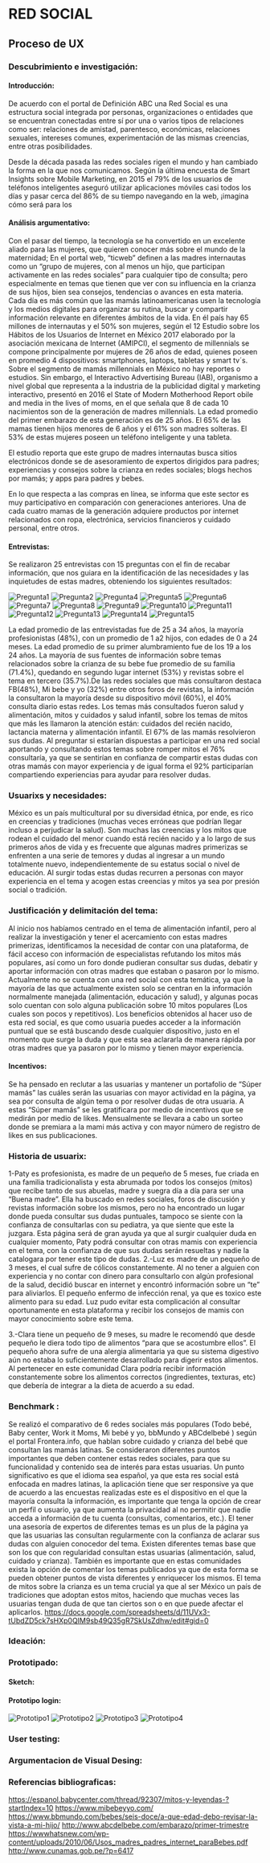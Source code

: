 # **RED SOCIAL** 

## **Proceso de UX**

### **Descubrimiento e investigación:**

#### **Introducción:**

De acuerdo con el portal de Definición ABC una Red Social es una estructura social integrada por personas, organizaciones o entidades que se encuentran conectadas entre sí por una o varios tipos de relaciones como ser: relaciones de amistad, parentesco, económicas, relaciones sexuales, intereses comunes, experimentación de las mismas creencias, entre otras posibilidades.

Desde la década pasada las redes sociales rigen el mundo y han cambiado la forma en la que nos comunicamos. Según la última encuesta de Smart Insights sobre Mobile Marketing, en 2015 el 79% de los usuarios de teléfonos inteligentes aseguró utilizar aplicaciones móviles casi todos los días y pasar cerca del 86% de su tiempo navegando en la web, ¡imagina cómo será para los 

#### **Análisis argumentativo:**

Con el pasar del tiempo, la tecnología se ha convertido en un excelente aliado para las mujeres, que quieren conocer más sobre el mundo de la maternidad; En el portal web, “ticweb” definen a las madres internautas como un “grupo de mujeres, con al menos un hijo, que participan activamente en las redes sociales” para cualquier tipo de consulta; pero especialmente en temas que tienen que ver con su influencia en la crianza de sus hijos, bien sea consejos, tendencias o avances en esta materia.
Cada día es más común que las mamás latinoamericanas usen la tecnología y los medios digitales para organizar su rutina, buscar y compartir información relevante en diferentes ámbitos de la vida. En él país hay 65 millones de internautas y el 50% son mujeres, según el 12 Estudio sobre los Hábitos de los Usuarios de Internet en México 2017 elaborado por la asociación mexicana de Internet (AMIPCI), el segmento de millennials se compone principalmente por mujeres de 26 años de edad, quienes poseen en promedio 4 dispositivos: smartphones, laptops, tabletas y smart tv´s.
Sobre el segmento de mamás millennials en México no hay reportes o estudios. Sin embargo, el Interactivo Advertising Bureau (IAB), organismo a nivel global que representa a la industria de la publicidad digital y marketing interactivo, presentó en 2016 el State of Modern Motherhood Report obile and media in the lives of moms, en el que señala que 8 de cada 10 nacimientos son de la generación de madres millennials. La edad promedio del primer embarazo de esta generación es de 25 años. El 65% de las mamas tienen hijos menores de 6 años y el 61% son madres solteras. El 53% de estas mujeres poseen un teléfono inteligente y una tableta.

El estudio reporta que este grupo de madres internautas busca sitios electrónicos donde se de asesoramiento de expertos dirigidos para padres; experiencias y consejos sobre la crianza en redes sociales; blogs hechos por mamás; y apps para padres y bebes.

En lo que respecta a las compras en línea, se informa que este sector es muy participativo en comparación con generaciones anteriores. Una de cada cuatro mamas de la generación adquiere productos por internet relacionados con ropa, electrónica, servicios financieros y cuidado personal, entre otros. 

#### **Entrevistas:**

Se realizaron 25 entrevistas con 15 preguntas con  el fin de recabar información, que nos guiara en la identificación  de las necesidades  y las inquietudes de estas madres, obteniendo los siguientes resultados:

![Pregunta1](../images/EncuestaP1.png)
![Pregunta2](../images/EncuestaP2.png)
![Pregunta4](../images/EncuestaP4.png)
![Pregunta5](../images/EncuestaP5.png)
![Pregunta6](../images/EncuestaP6.png)
![Pregunta7](../images/EncuestaP7.png)
![Pregunta8](../images/EncuestaP8.png)
![Pregunta9](../images/EncuestaP9.png)
![Pregunta10](../images/EncuestaP10.png)
![Pregunta11](../images/EncuestaP11.png)
![Pregunta12](../images/EncuestaP12.png)
![Pregunta13](../images/EncuestaP13.png)
![Pregunta14](../images/EncuestaP14.png)
![Pregunta15](../images/EncuestaP15.png)

La edad promedio de las entrevistadas fue de 25 a 34 años, la mayoría profesionistas (48%), con un promedio de 1 a2 hijos, con edades de 0 a 24 meses. La edad promedio de su primer alumbramiento fue de los 19 a los 24 años. La mayoría de sus fuentes de información sobre temas relacionados sobre la crianza de su bebe fue promedio de su familia (71.4%), quedando en segundo lugar internet (53%) y revistas sobre el tema en tercero (35.7%).De las redes sociales que más consultaron destaca FB(48%), Mi bebe y yo (32%) entre otros foros de revistas, la información la consultaron la mayoría desde su dispositivo móvil (60%), el 40% consulta diario estas redes. Los temas más consultados fueron salud y alimentación, mitos y cuidados y salud infantil, sobre los temas de mitos que más les llamaron la atención  están: cuidados del recién nacido, lactancia materna y alimentación infantil. El 67% de las mamás resolvieron sus dudas. Al preguntar si estarían dispuestas a participar en una red social aportando y consultando estos temas sobre romper mitos el  76% consultaría, ya que se sentirían en confianza de compartir estas dudas con otras mamás con mayor experiencia y de igual forma  el 92% participarían compartiendo experiencias para ayudar para resolver dudas.

### **Usuarixs y necesidades:**

México es un país multicultural por su diversidad étnica, por ende, es rico en creencias y tradiciones (muchas veces erróneas que podrían llegar incluso a perjudicar la salud). Son muchas las creencias y los mitos que rodean el cuidado del menor cuando está recién nacido y a lo largo de sus primeros años de vida y es frecuente que algunas madres primerizas se enfrenten a una serie de temores y dudas al ingresar a un mundo totalmente nuevo, independientemente de su estatus social  o nivel de educación. Al surgir todas estas dudas  recurren a personas con mayor experiencia en el tema y acogen estas creencias y mitos  ya sea por presión social o tradición.

### **Justificación y delimitación del tema:**

Al inicio  nos habíamos centrado en el tema de alimentación infantil, pero al realizar la investigación y tener el acercamiento con estas madres primerizas, identificamos la necesidad de contar con una plataforma, de fácil acceso con información de especialistas refutando los mitos más populares, así como un foro donde pudieran consultar sus dudas, debatir y aportar información con otras madres que estaban o pasaron por lo mismo.
Actualmente no se cuenta con una red social con esta temática, ya que la mayoría de las que actualmente existen solo se centran en la información normalmente manejada (alimentación, educación y salud), y algunas pocas solo cuentan con solo alguna publicación sobre 10 mitos populares (Los  cuales son pocos y repetitivos).
Los beneficios obtenidos al hacer uso de esta red social, es que como usuaria puedes acceder a la información puntual que se está buscando desde cualquier dispositivo, justo en el momento que surge la duda y que esta sea aclararla de manera rápida por otras madres que ya pasaron por lo mismo y tienen mayor experiencia. 

#### **Incentivos:**
Se ha pensado en  reclutar a las usuarias y mantener un portafolio de  “Súper mamás” las cuáles serán las usuarias con mayor actividad en la página, ya sea por consulta de algún tema o por resolver dudas de otra usuaria. A estas “Súper mamás”  se les gratificara por medio de incentivos que se medirán por medio de likes. Mensualmente se llevara a cabo un sorteo donde se premiara a la mami más activa y con mayor número de registro de likes en  sus publicaciones.   

### **Historia de usuarix:**

1-Paty  es profesionista, es madre de un pequeño de 5 meses, fue criada en una familia tradicionalista y esta abrumada por todos los consejos (mitos) que recibe tanto de sus abuelas, madre y suegra día a día para ser una “Buena madre”. Ella ha buscado en redes sociales, foros de discusión y revistas información sobre los mismos, pero no ha encontrado un lugar donde pueda consultar sus dudas puntuales, tampoco se siente con la confianza de consultarlas con su pediatra, ya que siente que este la juzgara. Esta página será de gran ayuda ya que al surgir cualquier duda en cualquier momento, Paty podrá consultar con otras mamis con experiencia en el tema, con la confianza de que sus dudas serán resueltas y nadie la catalogara por tener este tipo de dudas.
2.-Luz es madre de un pequeño de 3 meses, el cual sufre de cólicos constantemente. Al no tener a alguien con experiencia y no contar con dinero para  consultarlo con algún profesional de la salud, decidió  buscar en internet y encontró información sobre un “te” para aliviarlos. El pequeño enfermo de infección renal, ya que es toxico este alimento para su edad. Luz pudo evitar esta complicación al consultar oportunamente en esta plataforma y recibir los consejos de mamis con mayor conocimiento sobre este tema. 

3.-Clara tiene un pequeño de 9 meses, su madre le recomendó que desde pequeño le diera todo tipo de alimentos “para que se acostumbre  ellos”. El pequeño ahora sufre de una alergia alimentaria ya que su sistema digestivo aún no estaba lo suficientemente desarrollado para digerir estos alimentos. Al pertenecer en este comunidad Clara podría recibir información constantemente sobre los alimentos correctos (ingredientes, texturas, etc) que debería de integrar a la dieta de acuerdo a su edad.  

### **Benchmark :** 
Se realizó el comparativo de 6 redes sociales más populares (Todo bebé, Baby center, Work it Moms, Mi bebé y yo, bbMundo y ABCdelbebé ) según el portal Frontera.info, que hablan sobre cuidado y crianza del  bebé que consultan las mamás latinas.
Se consideraron diferentes puntos importantes que deben contener estas redes sociales, para que su funcionalidad y contenido sea de interés para estas usuarias. Un punto significativo es que el idioma sea español, ya que esta res social está enfocada en madres latinas, la aplicación tiene que ser responsive ya que de acuerdo a las encuestas realizadas este es el dispositivo en el que la mayoría consulta la información, es importante que tenga la opción de crear un perfil o usuario, ya que  aumenta la privacidad al no permitir que nadie acceda a información de  tu cuenta (consultas, comentarios, etc.). El tener una asesoría de expertos de diferentes temas es un plus de la página ya que las usuarias las consultan regularmente con la confianza de aclarar sus dudas con alguien conocedor del  tema. Existen diferentes temas base que son los que con regularidad consultan estas usuarias (alimentación, salud, cuidado y crianza). También es importante  que en estas comunidades exista la opción de comentar los temas publicados ya que de esta forma se pueden obtener puntos de vista diferentes y enriquecer los mismos. El tema de mitos sobre la crianza es un tema crucial ya que al ser México un país de tradiciones que adoptan estos mitos, haciendo que muchas veces las usuarias tengan duda de que tan ciertos son o en que puede afectar el aplicarlos.
https://docs.google.com/spreadsheets/d/11UVx3-tUbdZD5ck7sHXp0QIM9sb49Q35gR7SkUsZdhw/edit#gid=0





### **Ideación:**

### **Prototipado:** 

#### **Sketch:** 

#### **Prototipo login:** 

![Prototipo1](../images/prototipo1.png.jpeg)
![Prototipo2](../images/prototipo2.png.jpeg)
![Prototipo3](../images/prototipo3.png.jpeg)
![Prototipo4](../images/prototipo4.png.jpeg)

### **User testing:** 

### **Argumentacion de Visual Desing:** 

### **Referencias bibliograficas:** 
https://espanol.babycenter.com/thread/92307/mitos-y-leyendas-?startIndex=10
https://www.mibebeyyo.com/
https://www.bbmundo.com/bebes/seis-doce/a-que-edad-debo-revisar-la-vista-a-mi-hijo/
http://www.abcdelbebe.com/embarazo/primer-trimestre
https://wwwhatsnew.com/wp-content/uploads/2010/06/Usos_madres_padres_internet_paraBebes.pdf
http://www.cunamas.gob.pe/?p=6417
